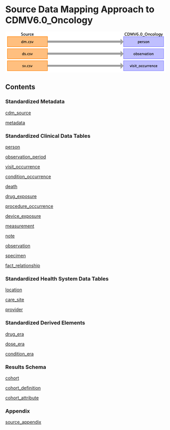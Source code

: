 # Source Data Mapping Approach to CDMV6.0_Oncology

![](md_files/image4.png)

## Contents

### Standardized Metadata

[cdm_source]()

[metadata]()

### Standardized Clinical Data Tables

[person](person.md)

[observation_period](observation_period.md)

[visit_occurrence](visit_occurrence.md)

[condition_occurrence]()

[death]()

[drug_exposure]()

[procedure_occurrence]()

[device_exposure]()

[measurement]()

[note]()

[observation](observation.md)

[specimen]()

[fact_relationship]()

### Standardized Health System Data Tables

[location]()

[care_site]()

[provider]()

### Standardized Derived Elements

[drug_era]()

[dose_era]()

[condition_era]()

### Results Schema

[cohort](cohort.md)

[cohort_definition](cohort_definition.md)

[cohort_attribute]()

### Appendix
[source_appendix](source_appendix.md)
